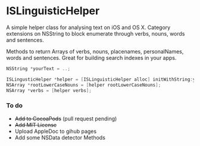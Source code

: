 # ISLinguisticHelper

A simple helper class for analysing text on iOS and OS X. Category extensions on NSString to block enumerate through verbs, nouns, words and sentences.

Methods to return Arrays of verbs, nouns, placenames, personalNames, words and sentences. Great for building search indexes in your apps.

``` objective-c
NSString *yourText = ..;

ISLingusticHelper *helper = [ISLinguisticHelper alloc] initWithString:yourText];
NSArray *rootLowerCaseNouns = [helper rootLowerCaseNouns];
NSArray *verbs = [helper verbs];
```

### To do
- ~~Add to CocoaPods~~ (pull request pending)
- ~~Add MIT License~~
- Upload AppleDoc to gihub pages
- Add some NSData detector Methods
